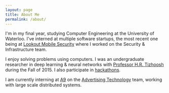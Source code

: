 ```yaml
---
layout: page
title: About Me
permalink: /about/
---
```


I'm in my final year, studying Computer Engineering at the University of Waterloo. I've interned at multiple software startups, the most recent one being at [Lookout Mobile Security](https://www.lookout.com/) where I worked on the Security & Infrastructure team.

I enjoy solving problems using computers. I was an undergraduate researcher in deep learning & neural networks with [Professor H.R. Tizhoosh](http://tizhoosh.uwaterloo.ca/) during the Fall of 2015. I also participate in [hackathons](http://devpost.com/shamak).

I am currently interning at [A9](https://a9.com) on the [Advertising Technology](https://a9.com/whatwedo/advertising/) team, working with large scale distributed systems.
